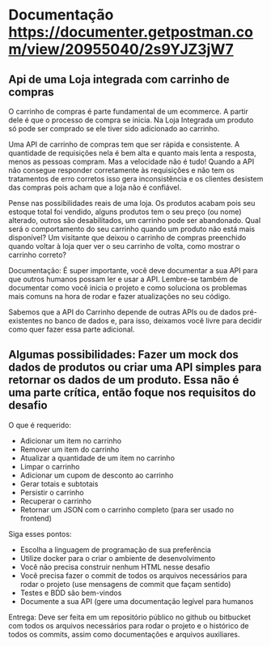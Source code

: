 # Documentação https://documenter.getpostman.com/view/20955040/2s9YJZ3jW7

## Api de uma Loja integrada com carrinho de compras

O carrinho de compras é parte fundamental de um ecommerce. A partir dele é que o processo de compra se inicia. Na Loja Integrada um produto só pode ser comprado se ele tiver sido adicionado ao carrinho.

Uma API de carrinho de compras tem que ser rápida e consistente. A quantidade de requisições nela é bem alta e quanto mais lenta a resposta, menos as pessoas compram. Mas a velocidade não é tudo! Quando a API não consegue responder corretamente às requisições e não tem os tratamentos de erro corretos isso gera inconsistência e os clientes desistem das compras pois acham que a loja não é confiável.

Pense nas possibilidades reais de uma loja. Os produtos acabam pois seu estoque total foi vendido, alguns produtos tem o seu preço (ou nome) alterado, outros são desabilitados, um carrinho pode ser abandonado. Qual será o comportamento do seu carrinho quando um produto não está mais disponível? Um visitante que deixou o carrinho de compras preenchido quando voltar à loja quer ver o seu carrinho de volta, como mostrar o carrinho correto?

Documentação: É super importante, você deve documentar a sua API para que outros humanos possam ler e usar a API. Lembre-se também de documentar como você inicia o projeto e como soluciona os problemas mais comuns na hora de rodar e fazer atualizações no seu código.

Sabemos que a API do Carrinho depende de outras APIs ou de dados pré-existentes no banco de dados e, para isso, deixamos você livre para decidir como quer fazer essa parte adicional.

## Algumas possibilidades: Fazer um mock dos dados de produtos ou criar uma API simples para retornar os dados de um produto. Essa não é uma parte crítica, então foque nos requisitos do desafio

O que é requerido:

-   Adicionar um item no carrinho
-   Remover um item do carrinho
-   Atualizar a quantidade de um item no carrinho
-   Limpar o carrinho
-   Adicionar um cupom de desconto ao carrinho
-   Gerar totais e subtotais
-   Persistir o carrinho
-   Recuperar o carrinho
-   Retornar um JSON com o carrinho completo (para ser usado no frontend)

Siga esses pontos:

-   Escolha a linguagem de programação de sua preferência
-   Utilize docker para o criar o ambiente de desenvolvimento
-   Você não precisa construir nenhum HTML nesse desafio
-   Você precisa fazer o commit de todos os arquivos necessários para rodar o projeto (use mensagens de commit que façam sentido)
-   Testes e BDD são bem-vindos
-   Documente a sua API (gere uma documentação legível para humanos

Entrega: Deve ser feita em um repositório público no github ou bitbucket com todos os arquivos necessários para rodar o projeto e o histórico de todos os commits, assim como documentações e arquivos auxiliares.
